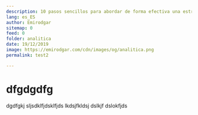 ```yaml
---
description: 10 pasos sencillos para abordar de forma efectiva una estrategia de analítica web.
lang: es_ES
author: Emirodgar
sitemap: 0
feed: 0
folder: analitica
date: 19/12/2019
image: https://emirodgar.com/cdn/images/og/analitica.png
permalink: test2

---
```


# dfgdgdfg

dgdfgkj sljsdklfjdsklfjds lkdsjfkldsj dslkjf dslokfjds
<!--stackedit_data:
eyJoaXN0b3J5IjpbNzAxNTk3MDM0XX0=
-->